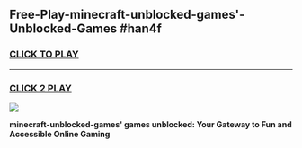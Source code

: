 
## Free-Play-minecraft-unblocked-games'-Unblocked-Games #han4f
<h3>
<a href="https://news.freeplayer.one?title=minecraft-unblocked-games'&ref=8M">CLICK TO PLAY</a></h3>
<hr>

<h3>
<a href="https://news.freeplayer.one?title=minecraft-unblocked-games'&ref=8M">CLICK 2 PLAY</a>
  
</h3>

<a href="https://news.freeplayer.one?title=minecraft-unblocked-games'&ref=8M"><img src="https://clearcache.store/games.png"></a>


**minecraft-unblocked-games' games unblocked: Your Gateway to Fun and Accessible Online Gaming**
